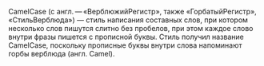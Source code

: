 CamelCase (с англ. — «ВерблюжийРегистр», также «ГорбатыйРегистр», «СтильВерблюда») — стиль написания составных слов, при котором несколько слов пишутся слитно без пробелов, при этом каждое слово внутри фразы пишется с прописной буквы. Стиль получил название CamelCase, поскольку прописные буквы внутри слова напоминают горбы верблюда (англ. Camel).
